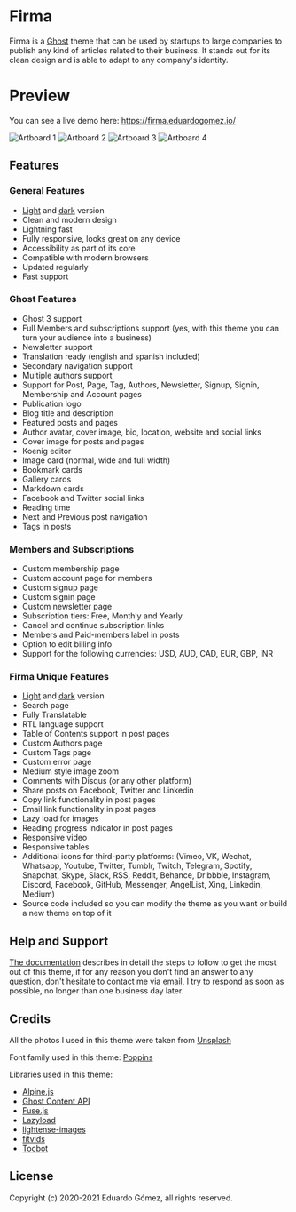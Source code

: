 # Firma

Firma is a [Ghost](https://ghost.org/) theme that can be used by startups to large companies to publish any kind of articles related to their business. It stands out for its clean design and is able to adapt to any company's identity.

# Preview

You can see a live demo here: https://firma.eduardogomez.io/

![Artboard 1](https://res.cloudinary.com/edev/image/upload/v1607197050/firma/Artboard_1.jpg)
![Artboard 2](https://res.cloudinary.com/edev/image/upload/v1607275965/firma/Artboard_2.jpg)
![Artboard 3](https://res.cloudinary.com/edev/image/upload/v1607275964/firma/Artboard_3.jpg)
![Artboard 4](https://res.cloudinary.com/edev/image/upload/v1607275964/firma/Artboard_4.jpg)

## Features

### General Features

* [Light](https://firma.eduardogomez.io/) and [dark](https://firma-dark.eduardogomez.io/) version
* Clean and modern design
* Lightning fast
* Fully responsive, looks great on any device
* Accessibility as part of its core
* Compatible with modern browsers
* Updated regularly
* Fast support

### Ghost Features

* Ghost 3 support
* Full Members and subscriptions support (yes, with this theme you can turn your audience into a business)
* Newsletter support
* Translation ready (english and spanish included)
* Secondary navigation support
* Multiple authors support
* Support for Post, Page, Tag, Authors, Newsletter, Signup, Signin, Membership and Account pages
* Publication logo
* Blog title and description
* Featured posts and pages
* Author avatar, cover image, bio, location, website and social links
* Cover image for posts and pages
* Koenig editor
* Image card (normal, wide and full width)
* Bookmark cards
* Gallery cards
* Markdown cards
* Facebook and Twitter social links
* Reading time
* Next and Previous post navigation
* Tags in posts

### Members and Subscriptions

* Custom membership page
* Custom account page for members
* Custom signup page
* Custom signin page
* Custom newsletter page
* Subscription tiers: Free, Monthly and Yearly
* Cancel and continue subscription links
* Members and Paid-members label in posts
* Option to edit billing info
* Support for the following currencies: USD, AUD, CAD, EUR, GBP, INR

### Firma Unique Features

* [Light](https://firma.eduardogomez.io/) and [dark](https://firma-dark.eduardogomez.io/) version
* Search page
* Fully Translatable
* RTL language support
* Table of Contents support in post pages
* Custom Authors page
* Custom Tags page
* Custom error page
* Medium style image zoom
* Comments with Disqus (or any other platform)
* Share posts on Facebook, Twitter and Linkedin
* Copy link functionality in post pages
* Email link functionality in post pages
* Lazy load for images
* Reading progress indicator in post pages
* Responsive video
* Responsive tables
* Additional icons for third-party platforms: (Vimeo, VK, Wechat, Whatsapp, Youtube, Twitter, Tumblr, Twitch, Telegram, Spotify, Snapchat, Skype, Slack, RSS, Reddit, Behance, Dribbble, Instagram, Discord, Facebook, GitHub, Messenger, AngelList, Xing, Linkedin, Medium)
* Source code included so you can modify the theme as you want or build a new theme on top of it

## Help and Support

[The documentation](https://firma-docs.eduardogomez.io/) describes in detail the steps to follow to get the most out of this theme, if for any reason you don't find an answer to any question, don't hesitate to contact me via [email](mailto:this.eduardo@gmail.com), I try to respond as soon as possible, no longer than one business day later.

## Credits

All the photos I used in this theme were taken from [Unsplash](https://unsplash.com)

Font family used in this theme: [Poppins](https://fonts.google.com/specimen/Poppins)

Libraries used in this theme:

* [Alpine.js](https://github.com/alpinejs/alpine)
* [Ghost Content API](https://ghost.org/docs/api/v3/javascript/content/)
* [Fuse.js](https://fusejs.io/)
* [Lazyload](https://github.com/verlok/vanilla-lazyload)
* [lightense-images](https://github.com/sparanoid/lightense-images)
* [fitvids](http://fitvidsjs.com/)
* [Tocbot](https://tscanlin.github.io/tocbot/)

## License

Copyright (c) 2020-2021 Eduardo Gómez, all rights reserved.
